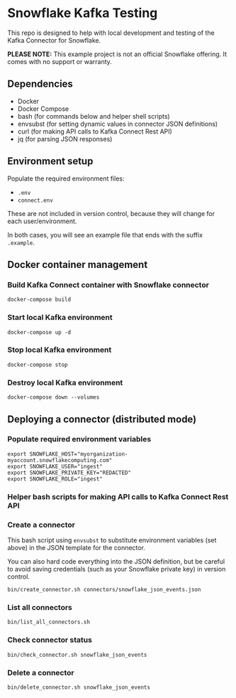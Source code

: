 # Snowflake Kafka Testing
This repo is designed to help with local development and testing of the Kafka Connector for Snowflake.  

**PLEASE NOTE:** This example project is not an official Snowflake offering. It comes with no support or warranty.
## Dependencies
- Docker
- Docker Compose
- bash (for commands below and helper shell scripts)
- envsubst (for setting dynamic values in connector JSON definitions)
- curl (for making API calls to Kafka Connect Rest API)
- jq (for parsing JSON responses)


## Environment setup
Populate the required environment files:
- `.env`
- `connect.env`

These are not included in version control, because they will change for each user/environment. 

In both cases, you will see an example file that ends with the suffix `.example`.

## Docker container management
### Build Kafka Connect container with Snowflake connector
```
docker-compose build
```
### Start local Kafka environment
```
docker-compose up -d
```
### Stop local Kafka environment
```
docker-compose stop
```
### Destroy local Kafka environment
```
docker-compose down --volumes
```

## Deploying a connector (distributed mode)
### Populate required environment variables
```
export SNOWFLAKE_HOST="myorganization-myaccount.snowflakecomputing.com"
export SNOWFLAKE_USER="ingest"
export SNOWFLAKE_PRIVATE_KEY="REDACTED"
export SNOWFLAKE_ROLE="ingest"
```

### Helper bash scripts for making API calls to Kafka Connect Rest API 
### Create a connector 
This bash script using `envsubst` to substitute environment variables (set above) in the JSON template for the connector.  

You can also hard code everything into the JSON definition, but be careful to avoid saving credentials (such as your Snowflake private key) in version control.

```
bin/create_connector.sh connectors/snowflake_json_events.json
```
### List all connectors
```
bin/list_all_connectors.sh
```
### Check connector status
```
bin/check_connector.sh snowflake_json_events
```
### Delete a connector
```
bin/delete_connector.sh snowflake_json_events
```